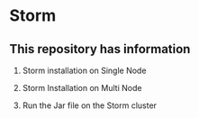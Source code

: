 # Storm

## This repository has information 

1. Storm installation on Single Node

2. Storm Installation on Multi Node

3. Run the Jar file on the Storm cluster
